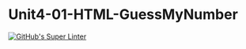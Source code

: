 # Unit4-01-HTML-GuessMyNumber
[![GitHub's Super Linter](https://github.com/ICS20-Programming-Remy-S/Unit4-01-HTML-GuessMyNumber/workflows/GitHub's%20Super%20Linter/badge.svg)](https://github.com/ICS20-Programming-Remy-S/Unit4-01-HTML-GuessMyNumber/actions)